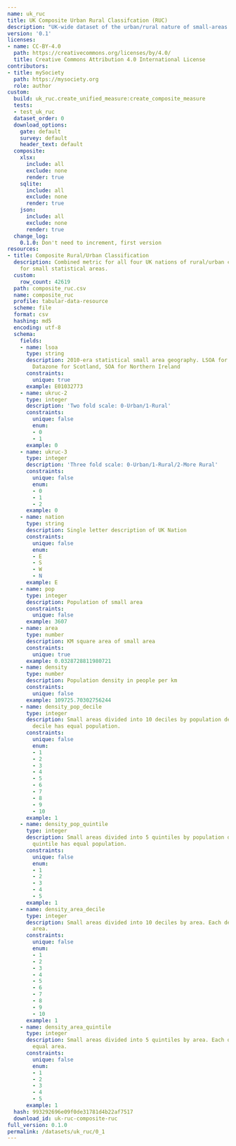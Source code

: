 ```yaml
---
name: uk_ruc
title: UK Composite Urban Rural Classifcation (RUC)
description: "UK-wide dataset of the urban/rural nature of small-areas (LSOA/DZ/SOAs)\n"
version: '0.1'
licenses:
- name: CC-BY-4.0
  path: https://creativecommons.org/licenses/by/4.0/
  title: Creative Commons Attribution 4.0 International License
contributors:
- title: mySociety
  path: https://mysociety.org
  role: author
custom:
  build: uk_ruc.create_unified_measure:create_composite_measure
  tests:
  - test_uk_ruc
  dataset_order: 0
  download_options:
    gate: default
    survey: default
    header_text: default
  composite:
    xlsx:
      include: all
      exclude: none
      render: true
    sqlite:
      include: all
      exclude: none
      render: true
    json:
      include: all
      exclude: none
      render: true
  change_log:
    0.1.0: Don't need to increment, first version
resources:
- title: Composite Rural/Urban Classification
  description: Combined metric for all four UK nations of rural/urban classification
    for small statistical areas.
  custom:
    row_count: 42619
  path: composite_ruc.csv
  name: composite_ruc
  profile: tabular-data-resource
  scheme: file
  format: csv
  hashing: md5
  encoding: utf-8
  schema:
    fields:
    - name: lsoa
      type: string
      description: 2010-era statistical small area geography. LSOA for England/Wales,
        Datazone for Scotland, SOA for Northern Ireland
      constraints:
        unique: true
      example: E01032773
    - name: ukruc-2
      type: integer
      description: 'Two fold scale: 0-Urban/1-Rural'
      constraints:
        unique: false
        enum:
        - 0
        - 1
      example: 0
    - name: ukruc-3
      type: integer
      description: 'Three fold scale: 0-Urban/1-Rural/2-More Rural'
      constraints:
        unique: false
        enum:
        - 0
        - 1
        - 2
      example: 0
    - name: nation
      type: string
      description: Single letter description of UK Nation
      constraints:
        unique: false
        enum:
        - E
        - S
        - W
        - N
      example: E
    - name: pop
      type: integer
      description: Population of small area
      constraints:
        unique: false
      example: 3607
    - name: area
      type: number
      description: KM square area of small area
      constraints:
        unique: true
      example: 0.0328728811980721
    - name: density
      type: number
      description: Population density in people per km
      constraints:
        unique: false
      example: 109725.70302756244
    - name: density_pop_decile
      type: integer
      description: Small areas divided into 10 deciles by population density. Each
        decile has equal population.
      constraints:
        unique: false
        enum:
        - 1
        - 2
        - 3
        - 4
        - 5
        - 6
        - 7
        - 8
        - 9
        - 10
      example: 1
    - name: density_pop_quintile
      type: integer
      description: Small areas divided into 5 quintiles by population density. Each
        quintile has equal population.
      constraints:
        unique: false
        enum:
        - 1
        - 2
        - 3
        - 4
        - 5
      example: 1
    - name: density_area_decile
      type: integer
      description: Small areas divided into 10 deciles by area. Each decile has equal
        area.
      constraints:
        unique: false
        enum:
        - 1
        - 2
        - 3
        - 4
        - 5
        - 6
        - 7
        - 8
        - 9
        - 10
      example: 1
    - name: density_area_quintile
      type: integer
      description: Small areas divided into 5 quintiles by area. Each quintile has
        equal area.
      constraints:
        unique: false
        enum:
        - 1
        - 2
        - 3
        - 4
        - 5
      example: 1
  hash: 993292696e09f0de31781d4b22af7517
  download_id: uk-ruc-composite-ruc
full_version: 0.1.0
permalink: /datasets/uk_ruc/0_1
---
```

